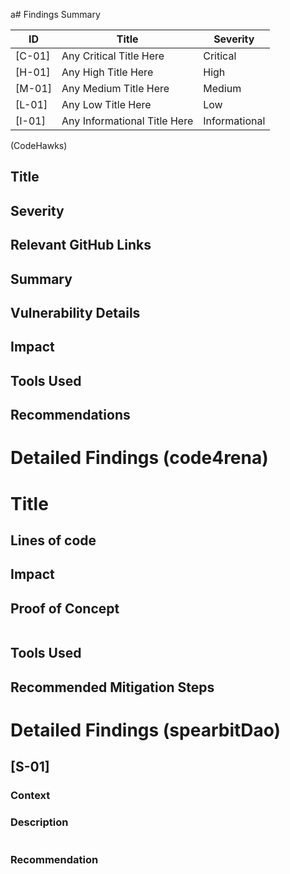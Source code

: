 a# Findings Summary

| ID     | Title                        | Severity      |
| ------ | ---------------------------- | ------------- |
| [C-01] | Any Critical Title Here      | Critical      |
| [H-01] | Any High Title Here          | High          |
| [M-01] | Any Medium Title Here        | Medium        |
| [L-01] | Any Low Title Here           | Low           |
| [I-01] | Any Informational Title Here | Informational |

(CodeHawks)
## Title

## Severity

## Relevant GitHub Links

## Summary

## Vulnerability Details

## Impact

## Tools Used

## Recommendations


# Detailed Findings (code4rena)
# Title
## Lines of code

## Impact

## Proof of Concept
````solidity

````
## Tools Used

## Recommended Mitigation Steps


# Detailed Findings (spearbitDao)
## [S-01]
### Context

### Description
````solidity

````
### Recommendation
````solidity

````
